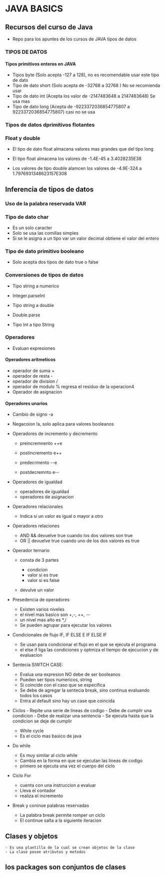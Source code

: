 # JAVA BASICS

 ## Recursos del curso de Java
- Repo para los apuntes de los cursos de JAVA tipos de datos

### TIPOS DE DATOS

#### Tipos primitivos enteros en JAVA
    
- Tipos byte (Solo acepta -127 a 128), no es recomendable usar este tipo de dato
- Tipo de dato short (Solo acepta de -32768 a 32768 ) No se recomienda usar
- Tipo de dato int (Acepta los valor de -2147483648 a 2147483648) Se usa mas
- Tipo de dato long (Acepta de -9223372036854775807  a 9223372036854775807) casi no se usa
 
### Tipos de datos dprimitivos flotantes

### Float y double

- El tipo de dato float almacena valores mas grandes que del tipo long 
- El tipo float almacena los valores de -1.4E-45 a 3.4028235E38

- Los valores de tipo double alamcen los valores de -4.9E-324 a 1.7976931348623157E308

## Inferencia de tipos de datos 
### Uso de la palabra reservada VAR

###  Tipo de dato char
- Es un solo caracter
- Solo se usa las comillas simples
- Si se le asigna a un tipo var un valor decimal obtiene el valor del entero


### Tipo de dato primitivo booleano

- Solo acepta dos tipos de dato true o false


### Conversiones de tipos de datos

- Tipo string a numerico
- Integer.parseInt

- Tipo string a double
- Double.parse

- Tipo Int a tipo String


### Operadores 

 - Evaluan expresiones

#### Operadores aritmeticos

- operador de suma  +
- operador de resta -
- operador de division /
- operador de modulo % regresa el residuo de la operacion4
- Operador de asignacion

#### Operadores unarios
 - Cambio de signo -a
- Negacoion !a, solo aplica para valores booleanos
- Operadores de incremento y decremento
    - preincremnento ++e
    - postincremento e++

    - predecrmento --e
    - postdecremnto e--

- Operadores de igualdad
    - operadores de igualdad
    - operadores de asignacion

- Operadores relacionales
    - Indica si un valor es igual o mayor a otro

- Operadores relaciones 
    - AND && devuelve true cuando los dos valores son true
    - OR || devuelve true cuando uno de los dos valores es true


- Operador ternario
    - consta de 3 partes
        - condicion
        - valor si es true 
        - valor si es false

    - devulve un valor 


- Presedencia de operadores
    - Existen varios niveles
    - el nivel mas basico son +,-, ++, --
    - un nivel mas alto es  *,/ 
    - Se pueden agrupar para ejecutar los valores


- Condicionales de flujo IF, IF ELSE E IF ELSE IF
    - Se usan para condicionar el flujo en el que se ejecuta el programa
    - el else if liga las condiciones y optmiza el tiempo de ejecucion y de evaluacion

- Sentecia SIWTCH CASE:
    - Evalua una expresion NO debe de ser booleanos
    - Pueden ser tipos numericos, string
    - Si coincide con el caso que se especifica
    - Se debe de agregar la sentecia break, sino continua evaluando todos los casos
    - Entra al default sino hay un case que coincida

- Ciclos 
        - Repite una serie de lineas de codigo
        - Debe de cumplir una condicion
        - Debe de realizar una sentencia 
        - Se ejecuta hasta que la condicion se deje de cumplir 

    - While cycle
    - Es el ciclo mas basico de java

- Do while 
    - Es muy similar al ciclo while
    - Cambia en la forma en que se ejecutan las lineas de codigo
    - primero se ejecuta una vez el cuerpo del ciclo
 
- Ciclo For
    - cuenta con una instruccion a evaluar
    - Lleva el contador
    - realiza el incremento

- Break y coninue palabras reservadas
    - La palabra break permite romper un ciclo 
    - El continue salta a la siguiente iteracion



## Clases y objetos

    - Es una plantilla de la cual se crean objetos de la clase
    - La clase posee atributos y metodos

## los packages son conjuntos de clases
